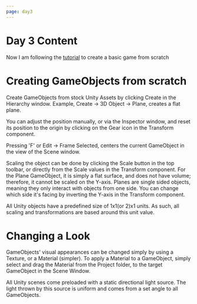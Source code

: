 ```yaml
---
page: day3
---
```


# Day 3 Content

Now I am following the [tutorial](https://unity3d.com/learn/tutorials/s/roll-ball-tutorial) to create a basic game from scratch

# Creating GameObjects from scratch

Create GameObjects from stock Unity Assets by clicking Create in the Hierarchy window. Example, Create -> 3D Object -> Plane, creates a flat plane.

You can adjust the position manually, or via the Inspector window, and reset its position to the origin by clicking on the Gear icon in the Transform component.

Pressing 'F' or Edit -> Frame Selected, centers the current GameObject in the view of the Scene window.

Scaling the object can be done by clicking the Scale button in the top toolbar, or directly from the Scale values in the Transform component. For the Plane GameObject, it is simply a flat surface, and does not have volume; therefore, it cannot be scaled on the Y-axis. Planes are single sided objects, meaning they only interact with objects from one side. You can change which side it's facing by inverting the Y-axis in the Transform component.

All Unity objects have a predefined size of 1x1(or 2)x1 units. As such, all scaling and transformations are based around this unit value.

# Changing a Look

GameObjects' visual appearances can be changed simply by using a Texture, or a Material (simpler). To apply a Material to a GameObject, simply select and drag the Material from the Project folder, to the target GameObject in the Scene Window.

All Unity scenes come preloaded with a static directional light source. The light thrown by this source is uniform and comes from a set angle to all GameObjects.

